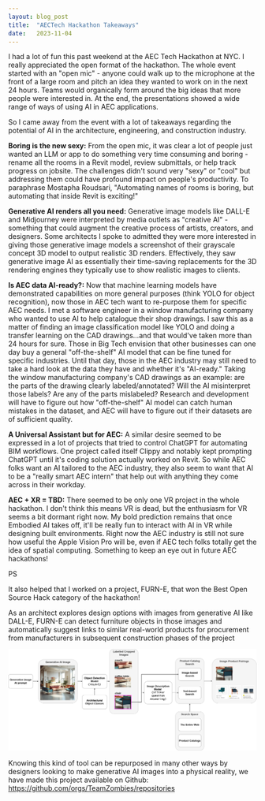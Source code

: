 ```yaml
---
layout: blog_post
title:  "AECTech Hackathon Takeaways"
date:   2023-11-04
---
```



I had a lot of fun this past weekend at the AEC Tech Hackathon at NYC. I really appreciated the open format of the hackathon. The whole event started with an "open mic" - anyone could walk up to the microphone at the front of a large room and pitch an idea they wanted to work on in the next 24 hours. Teams would organically form around the big ideas that more people were interested in. At the end, the presentations showed a wide range of ways of using AI in AEC applications.

So I came away from the event with a lot of takeaways regarding the potential of AI in the architecture, engineering, and construction industry.


**Boring is the new sexy:** From the open mic, it was clear a lot of people just wanted an LLM or app to do something very time consuming and boring - rename all the rooms in a Revit model, review submittals, or help track progress on jobsite. The challenges didn't sound very "sexy" or "cool" but addressing them could have profound impact on people's productivity. To paraphrase Mostapha Roudsari, "Automating names of rooms is boring, but automating that inside Revit is exciting!"

**Generative AI renders all you need:** Generative image models like DALL-E and Midjourney were interpreted by media outlets as "creative AI" - something that could augment the creative process of artists, creators, and designers. Some architects I spoke to admitted they were more interested in giving those generative image models a screenshot of their grayscale concept 3D model to output realistic 3D renders. Effectively, they saw generative image AI as essentially their time-saving replacements for the 3D rendering engines they typically use to show realistic images to clients.

**Is AEC data AI-ready?:** Now that machine learning models have demonstrated capabilities on more general purposes (think YOLO for object recognition), now those in AEC tech want to re-purpose them for specific AEC needs. I met a software engineer in a window manufacturing company who wanted to use AI to help catalogue their shop drawings. I saw this as a matter of finding an image classification model like YOLO and doing a transfer learning on the CAD drawings...and that would've taken more than 24 hours for sure. Those in Big Tech envision that other businesses can one day buy a general "off-the-shelf" AI model that can be fine tuned for specific industries. Until that day, those in the AEC industry may still need to take a hard look at the data they have and whether it's "AI-ready." Taking the window manufacturing company's CAD drawings as an example: are the parts of the drawing clearly labeled/annotated? Will the AI misinterpret those labels? Are any of the parts mislabeled? Research and development will have to figure out how "off-the-shelf" AI model can catch human mistakes in the dataset, and AEC will have to figure out if their datasets are of sufficient quality.

**A Universal Assistant but for AEC:** A similar desire seemed to be expressed in a lot of projects that tried to control ChatGPT for automating BIM workflows. One project called itself Clippy and notably kept prompting ChatGPT until it's coding solution actually worked on Revit. So while AEC folks want an AI tailored to the AEC industry, they also seem to want that AI to be a "really smart AEC intern" that help out with anything they come across in their workday.

**AEC + XR = TBD:** There seemed to be only one VR project in the whole hackathon. I don't think this means VR is dead, but the enthusiasm for VR seems a bit dormant right now. My bold prediction remains that once Embodied AI takes off, it'll be really fun to interact with AI in VR while designing built environments. Right now the AEC industry is still not sure how useful the Apple Vision Pro will be, even if AEC tech folks totally get the idea of spatial computing. Something to keep an eye out in future AEC hackathons!


PS

It also helped that I worked on a project, FURN-E, that won the Best Open Source Hack category of the hackathon!

As an architect explores design options with images from generative AI like DALL-E, FURN-E can detect furniture objects in those images and automatically suggest links to similar real-world products for procurement from manufacturers in subsequent construction phases of the project

![FURN-E data pipeline](/assets/img/hackathon/data_pipeline.png)

Knowing this kind of tool can be repurposed in many other ways by designers looking to make generative AI images into a physical reality, we have made this project available on Github: <a>https://github.com/orgs/TeamZombies/repositories</a>


